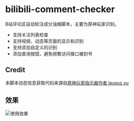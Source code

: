 # bilibili-comment-checker
B站评论区自动标注成分油猴脚本，主要为原神玩家识别。

* 支持关注列表检查
* 支持视频、动态等页面的显示和识别
* 支持添加自定义的识别
* 添加查询按钮，避免频繁访问接口被封号

## Credit
本脚本动态信息获取代码来源自[原神玩家指示器作者 laupuz xu](https://greasyfork.org/zh-CN/scripts/450720-原神玩家指示器)

## 效果
![使用效果](https://files.catbox.moe/91mv7d.png)
